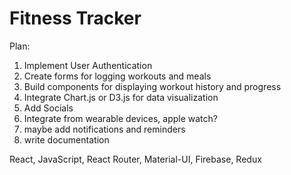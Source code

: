 # Fitness Tracker

Plan:

1. Implement User Authentication
2. Create forms for logging workouts and meals
3. Build components for displaying workout history and progress
4. Integrate Chart.js or D3.js for data visualization
5. Add Socials
6. Integrate from wearable devices, apple watch?
7. maybe add notifications and reminders
8. write documentation

React, JavaScript, React Router, Material-UI, Firebase, Redux
